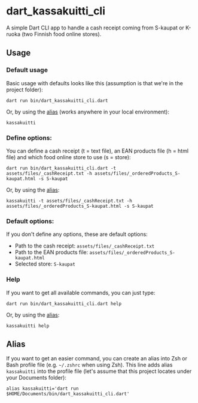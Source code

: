 # dart_kassakuitti_cli

A simple Dart CLI app to handle a cash receipt coming from S-kaupat or K-ruoka (two Finnish food online stores).


## Usage

### Default usage

Basic usage with defaults looks like this (assumption is that we're in the project folder):

```
dart run bin/dart_kassakuitti_cli.dart
```

Or, by using the [alias](#alias) (works anywhere in your local environment):

```
kassakuitti
```

### Define options:

You can define a cash receipt (t = text file), an EAN products file (h = html file) and which food online store to use (s = store):

```
dart run bin/dart_kassakuitti_cli.dart -t assets/files/_cashReceipt.txt -h assets/files/_orderedProducts_S-kaupat.html -s S-kaupat
```

Or, by using the [alias](#alias):

```
kassakuitti -t assets/files/_cashReceipt.txt -h assets/files/_orderedProducts_S-kaupat.html -s S-kaupat
```

### Default options:

If you don't define any options, these are default options:
- Path to the cash receipt: `assets/files/_cashReceipt.txt`
- Path to the EAN products file: `assets/files/_orderedProducts_S-kaupat.html`
- Selected store: `S-kaupat`

### Help

If you want to get all available commands, you can just type:

```
dart run bin/dart_kassakuitti_cli.dart help
```

Or, by using the [alias](#alias):

```
kassakuitti help
```

## Alias

If you want to get an easier command, you can create an alias into Zsh or Bash profile file (e.g. `~/.zshrc` when using Zsh). This line adds alias `kassakuitti` into the profile file (let's assume that this project locates under your Documents folder):

```
alias kassakuitti='dart run $HOME/Documents/bin/dart_kassakuitti_cli.dart'
```